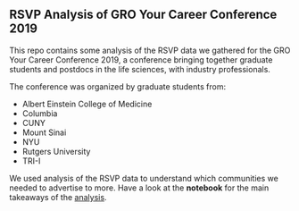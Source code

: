 ## RSVP Analysis of GRO Your Career Conference 2019

This repo contains some analysis of the RSVP data we gathered for the GRO Your Career Conference 2019, a conference bringing together graduate students and postdocs in the life sciences, with industry professionals.

The conference was organized by graduate students from:
* Albert Einstein College of Medicine
* Columbia
* CUNY
* Mount Sinai
* NYU
* Rutgers University
* TRI-I

We used analysis of the RSVP data to understand which communities we needed to advertise to more.
Have a look at the **notebook** for the main takeaways of the [analysis](GRO_2019_04_22_RSVP_stats.ipynb).

